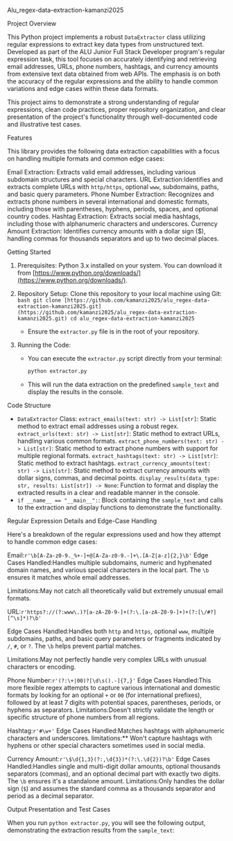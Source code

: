 Alu_regex-data-extraction-kamanzi2025

 Project Overview

This Python project implements a robust `DataExtractor` class utilizing regular expressions to extract key data types from unstructured text. Developed as part of the ALU Junior Full Stack Developer program's regular expression task, this tool focuses on accurately identifying and retrieving email addresses, URLs, phone numbers, hashtags, and currency amounts from extensive text data obtained from web APIs. The emphasis is on both the accuracy of the regular expressions and the ability to handle common variations and edge cases within these data formats.

This project aims to demonstrate a strong understanding of regular expressions, clean code practices, proper repository organization, and clear presentation of the project's functionality through well-documented code and illustrative test cases.

Features

This library provides the following data extraction capabilities with a focus on handling multiple formats and common edge cases:

Email Extraction: Extracts valid email addresses, including various subdomain structures and special characters.
URL Extraction:Identifies and extracts complete URLs with `http/https`, optional `www`, subdomains, paths, and basic query parameters.
Phone Number Extraction: Recognizes and extracts phone numbers in several international and domestic formats, including those with parentheses, hyphens, periods, spaces, and optional country codes.
Hashtag Extraction: Extracts social media hashtags, including those with alphanumeric characters and underscores.
Currency Amount Extraction: Identifies currency amounts with a dollar sign ($), handling commas for thousands separators and up to two decimal places.

Getting Started

1.  Prerequisites:
     Python 3.x installed on your system. You can download it from [https://www.python.org/downloads/](https://www.python.org/downloads/).

2.  Repository Setup:
    Clone this repository to your local machine using Git:
        ```bash
        git clone [https://github.com/kamanzi2025/alu_regex-data-extraction-kamanzi2025.git](https://github.com/kamanzi2025/alu_regex-data-extraction-kamanzi2025.git)
        cd alu_regex-data-extraction-kamanzi2025
        ```
    * Ensure the `extractor.py` file is in the root of your repository.

3.  Running the Code:
    * You can execute the `extractor.py` script directly from your terminal:
        ```bash
        python extractor.py
        ```
    * This will run the data extraction on the predefined `sample_text` and display the results in the console.

Code Structure

* `DataExtractor` Class:
    `extract_emails(text: str) -> List[str]`: Static method to extract email addresses using a robust regex.
     `extract_urls(text: str) -> List[str]`: Static method to extract URLs, handling various common formats.
     `extract_phone_numbers(text: str) -> List[str]`: Static method to extract phone numbers with support for multiple regional formats.
     `extract_hashtags(text: str) -> List[str]`: Static method to extract hashtags.
     `extract_currency_amounts(text: str) -> List[str]`: Static method to extract currency amounts with dollar signs, commas, and decimal points.
     `display_results(data_type: str, results: List[str]) -> None`: Function to format and display the extracted results in a clear and readable manner in the console.
* `if __name__ == "__main__":`: Block containing the `sample_text` and calls to the extraction and display functions to demonstrate the functionality.

Regular Expression Details and Edge-Case Handling

Here's a breakdown of the regular expressions used and how they attempt to handle common edge cases:

Email:`r'\b[A-Za-z0-9._%+-]+@[A-Za-z0-9.-]+\.[A-Z|a-z]{2,}\b'`
Edge Cases Handled:Handles multiple subdomains, numeric and hyphenated domain names, and various special characters in the local part. The `\b` ensures it matches whole email addresses.

Limitations:May not catch all theoretically valid but extremely unusual email formats.

URL:`r'https?://(?:www\.)?[a-zA-Z0-9-]+(?:\.[a-zA-Z0-9-]+)+(?:[\/#?][^\s]*)?\b'`

Edge Cases Handled:Handles both `http` and `https`, optional `www`, multiple subdomains, paths, and basic query parameters or fragments indicated by `/`, `#`, or `?`. The `\b` helps prevent partial matches.

Limitations:May not perfectly handle very complex URLs with unusual characters or encoding.

Phone Number:`r'(?:\+|00)?[\d\s().-]{7,}'`
Edge Cases Handled:This more flexible regex attempts to capture various international and domestic formats by looking for an optional `+` or `00` (for international prefixes), followed by at least 7 digits with potential spaces, parentheses, periods, or hyphens as separators.
Limitations:Doesn't strictly validate the length or specific structure of phone numbers from all regions.

Hashtag:`r'#\w+'`
Edge Cases Handled:Matches hashtags with alphanumeric characters and underscores.
limitations:** Won't capture hashtags with hyphens or other special characters sometimes used in social media.

Currency Amount:`r'\$\d{1,3}(?:,\d{3})*(?:\.\d{2})?\b'`
Edge Cases Handled:Handles single and multi-digit dollar amounts, optional thousands separators (commas), and an optional decimal part with exactly two digits. The `\b` ensures it's a standalone amount.
Limitations:Only handles the dollar sign (`$`) and assumes the standard comma as a thousands separator and period as a decimal separator.

Output Presentation and Test Cases

When you run `python extractor.py`, you will see the following output, demonstrating the extraction results from the `sample_text`:
